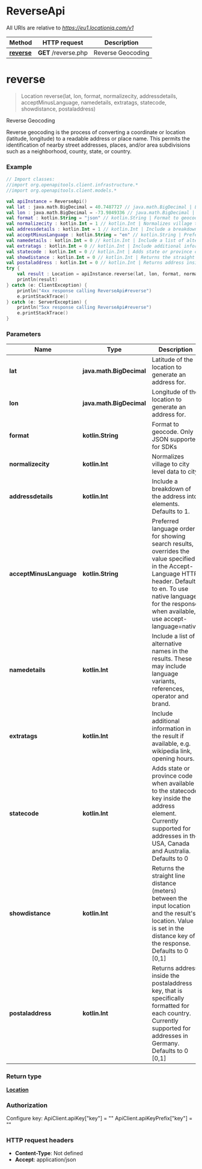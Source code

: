 # ReverseApi

All URIs are relative to *https://eu1.locationiq.com/v1*

Method | HTTP request | Description
------------- | ------------- | -------------
[**reverse**](ReverseApi.md#reverse) | **GET** /reverse.php | Reverse Geocoding


<a name="reverse"></a>
# **reverse**
> Location reverse(lat, lon, format, normalizecity, addressdetails, acceptMinusLanguage, namedetails, extratags, statecode, showdistance, postaladdress)

Reverse Geocoding

Reverse geocoding is the process of converting a coordinate or location (latitude, longitude) to a readable address or place name. This permits the identification of nearby street addresses, places, and/or area subdivisions such as a neighborhood, county, state, or country.

### Example
```kotlin
// Import classes:
//import org.openapitools.client.infrastructure.*
//import org.openapitools.client.models.*

val apiInstance = ReverseApi()
val lat : java.math.BigDecimal = 40.7487727 // java.math.BigDecimal | Latitude of the location to generate an address for.
val lon : java.math.BigDecimal = -73.9849336 // java.math.BigDecimal | Longitude of the location to generate an address for.
val format : kotlin.String = "json" // kotlin.String | Format to geocode. Only JSON supported for SDKs
val normalizecity : kotlin.Int = 1 // kotlin.Int | Normalizes village to city level data to city
val addressdetails : kotlin.Int = 1 // kotlin.Int | Include a breakdown of the address into elements. Defaults to 1.
val acceptMinusLanguage : kotlin.String = "en" // kotlin.String | Preferred language order for showing search results, overrides the value specified in the Accept-Language HTTP header. Defaults to en. To use native language for the response when available, use accept-language=native
val namedetails : kotlin.Int = 0 // kotlin.Int | Include a list of alternative names in the results. These may include language variants, references, operator and brand.
val extratags : kotlin.Int = 0 // kotlin.Int | Include additional information in the result if available, e.g. wikipedia link, opening hours.
val statecode : kotlin.Int = 0 // kotlin.Int | Adds state or province code when available to the statecode key inside the address element. Currently supported for addresses in the USA, Canada and Australia. Defaults to 0
val showdistance : kotlin.Int = 0 // kotlin.Int | Returns the straight line distance (meters) between the input location and the result's location. Value is set in the distance key of the response. Defaults to 0 [0,1]
val postaladdress : kotlin.Int = 0 // kotlin.Int | Returns address inside the postaladdress key, that is specifically formatted for each country. Currently supported for addresses in Germany. Defaults to 0 [0,1]
try {
    val result : Location = apiInstance.reverse(lat, lon, format, normalizecity, addressdetails, acceptMinusLanguage, namedetails, extratags, statecode, showdistance, postaladdress)
    println(result)
} catch (e: ClientException) {
    println("4xx response calling ReverseApi#reverse")
    e.printStackTrace()
} catch (e: ServerException) {
    println("5xx response calling ReverseApi#reverse")
    e.printStackTrace()
}
```

### Parameters

Name | Type | Description  | Notes
------------- | ------------- | ------------- | -------------
 **lat** | **java.math.BigDecimal**| Latitude of the location to generate an address for. |
 **lon** | **java.math.BigDecimal**| Longitude of the location to generate an address for. |
 **format** | **kotlin.String**| Format to geocode. Only JSON supported for SDKs | [enum: json]
 **normalizecity** | **kotlin.Int**| Normalizes village to city level data to city | [enum: 1]
 **addressdetails** | **kotlin.Int**| Include a breakdown of the address into elements. Defaults to 1. | [optional] [default to 1] [enum: 0, 1]
 **acceptMinusLanguage** | **kotlin.String**| Preferred language order for showing search results, overrides the value specified in the Accept-Language HTTP header. Defaults to en. To use native language for the response when available, use accept-language&#x3D;native | [optional]
 **namedetails** | **kotlin.Int**| Include a list of alternative names in the results. These may include language variants, references, operator and brand. | [optional] [enum: 0, 1]
 **extratags** | **kotlin.Int**| Include additional information in the result if available, e.g. wikipedia link, opening hours. | [optional] [enum: 0, 1]
 **statecode** | **kotlin.Int**| Adds state or province code when available to the statecode key inside the address element. Currently supported for addresses in the USA, Canada and Australia. Defaults to 0 | [optional] [enum: 0, 1]
 **showdistance** | **kotlin.Int**| Returns the straight line distance (meters) between the input location and the result&#39;s location. Value is set in the distance key of the response. Defaults to 0 [0,1] | [optional]
 **postaladdress** | **kotlin.Int**| Returns address inside the postaladdress key, that is specifically formatted for each country. Currently supported for addresses in Germany. Defaults to 0 [0,1] | [optional]

### Return type

[**Location**](Location.md)

### Authorization


Configure key:
    ApiClient.apiKey["key"] = ""
    ApiClient.apiKeyPrefix["key"] = ""

### HTTP request headers

 - **Content-Type**: Not defined
 - **Accept**: application/json

